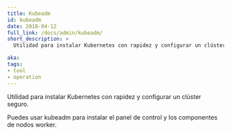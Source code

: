 ```yaml
---
title: Kubeadm
id: kubeadm
date: 2018-04-12
full_link: /docs/admin/kubeadm/
short_description: >
  Utilidad para instalar Kubernetes con rapidez y configurar un clúster seguro.

aka: 
tags:
- tool
- operation
---
```

 Utilidad para instalar Kubernetes con rapidez y configurar un clúster seguro.

<!--more--> 

Puedes usar kubeadm para instalar el panel de control y los componentes de nodos worker.
